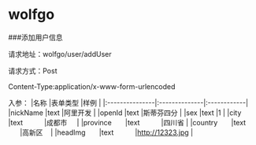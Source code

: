 # wolfgo 

###添加用户信息 

请求地址：wolfgo/user/addUser

请求方式：Post

Content-Type:application/x-www-form-urlencoded

入参：
|名称             |表单类型       |样例          |
|:---------------|:--------------|:------------|
|nickName        |text           |阿里开发      |
|openId          |text           |斯蒂芬四分      |
|sex             |text           |1            |
|city        |text           |成都市      |
|province        |text           |四川省  |
|country        |text           |高新区     |
|headImg        |text           |http://12323.jpg  |


